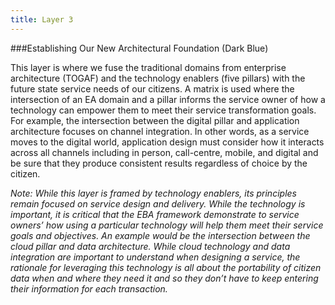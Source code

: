 ```yaml
---
title: Layer 3
---
```


###Establishing Our New Architectural Foundation (Dark Blue)

This layer is where we fuse the traditional domains from enterprise architecture (TOGAF) and the technology enablers (five pillars) with the future state service needs of our citizens. A matrix is used where the intersection of an EA domain and a pillar informs the service owner of how a technology can empower them to meet their service transformation goals. For example, the intersection between the digital pillar and application architecture focuses on channel integration. In other words, as a service moves to the digital world, application design must consider how it interacts across all channels including in person, call-centre, mobile, and digital and be sure that they produce consistent results regardless of choice by the citizen.

*Note: While this layer is framed by technology enablers, its principles remain focused on service design and delivery. While the technology is important, it is critical that the EBA framework demonstrate to service owners’ how using a particular technology will help them meet their service goals and objectives. An example would be the intersection between the cloud pillar and data architecture. While cloud technology and data integration are important to understand when designing a service, the rationale for leveraging this technology is all about the portability of citizen data when and where they need it and so they don’t have to keep entering their information for each transaction.*

